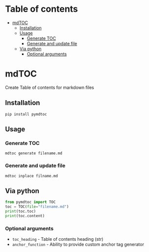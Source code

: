 <!-- starttoc -->
# Table of contents
- [mdTOC](#mdtoc)
    - [Installation](#installation)
    - [Usage](#usage)
        - [Generate TOC](#generate-toc)
        - [Generate and update file](#generate-and-update-file)
    - [Via python](#via-python)
        - [Optional arguments](#optional-arguments)

<!-- endtoc -->

# mdTOC

Create Table of contents for markdown files

## Installation
```shell
pip install pymdtoc
```


## Usage

### Generate TOC
```shell
mdtoc generate filename.md
```

### Generate and update file
```shell
mdtoc inplace filname.md
```

## Via python

```python
from pymdtoc import TOC
toc = TOC(file="filename.md")
print(toc.toc)
print(toc.content)
```

### Optional arguments

- `toc_heading` - Table of contents heading (str)
- `anchor_function` - Ability to provide custom anchor tag generator

